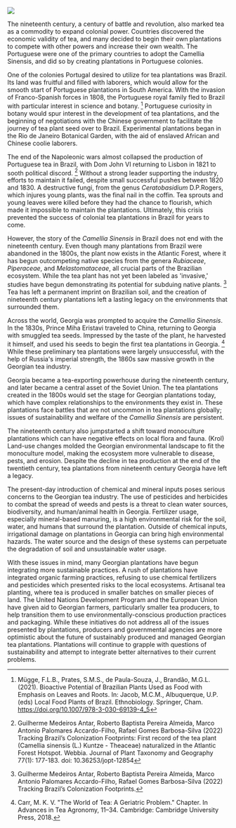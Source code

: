 
<a href="https://www.juncture-digital.org"><img src="https://juncture-digital.github.io/juncture/static/images/ve-button.png"></a>

<param ve-config 
title="Camellia Sinensis"    
source-image="https://upload.wikimedia.org/wikipedia/commons/6/6e/Camellia_sinensis-IMG_3444.jpg"   
banner="https://upload.wikimedia.org/wikipedia/commons/6/6e/Camellia_sinensis-IMG_3444.jpg" 
height=100
author="Thais Perez"
layout="vertical">


The nineteenth century, a century of battle and revolution, also marked tea as a commodity to expand colonial power. Countries discovered the economic validity of tea, and many decided to begin their own plantations to compete with other powers and increase their own wealth. The Portuguese were one of the primary countries to adopt the Camellia Sinensis, and did so by creating plantations in Portuguese colonies. 
<param ve-image
	   src="wc:Physical map of Brazil. LOC 2003627071 restored.jpg"
	   caption="Nineteenth century British map of Brazil.">
	   

One of the colonies Portugal desired to utilize for tea plantations was Brazil. Its land was fruitful and filled with laborers, which would allow for the smooth start of Portuguese plantations in South America. With the invasion of Franco-Spanish forces in 1808, the Portuguese royal family fled to Brazil with particular interest in science and botany. [^1] Portuguese curiosity in botany would spur interest in the development of tea plantations, and the beginning of negotiations with the Chinese government to facilitate the journey of tea plant seed over to Brazil. Experimental plantations began in the Rio de Janeiro Botanical Garden, with the aid of enslaved African and Chinese coolie laborers. 


<param ve-image
	   src="wc:Peninsular war collage.jpg"
	   caption="This is a collage of various artworks depicting battle scenes from the Peninsular War.">
	   
The end of the Napoleonic wars almost collapsed the production of Portuguese tea in Brazil, with Dom John VI returning to Lisbon in 1821 to sooth political discord. [^2] Without a strong leader supporting the industry, efforts to maintain it failed, despite small successful pushes between 1820 and 1830. A destructive fungi, from the genus *Ceratobasidium* D.P.Rogers, which injures young plants, was the final nail in the coffin. Tea sprouts and young leaves were killed before they had the chance to flourish, which made it impossible to maintain the plantations. Ultimately, this crisis prevented the success of colonial tea plantations in Brazil for years to come. 

<param ve-video
	   src="fMNxJ55knA0"
	   start=":30"
	   end="1:02"
	   caption="This is a video detailing how *Camellia Sinensus* arrived in Brazil from China.">
	   
However, the story of the *Camellia Sinensis* in Brazil does not end with the nineteenth century. Even though many plantations from Brazil were abandoned in the 1800s, the plant now exists in the Atlantic Forest, where it has begun outcompeting native species from the genera *Rubiaceae*, *Piperaceae*, and *Melastomataceae*, all crucial parts of the Brazilian ecosystem. While the tea plant has not yet been labeled as 'invasive,' studies have begun demonstrating its potential for subduing native plants. [^3] Tea has left a permanent imprint on Brazilian soil, and the creation of nineteenth century plantations left a lasting legacy on the environments that surrounded them. 

<param ve-image
	   src="wc:Atlantic forest, northeastern Bahia, Brazil (6774206040).jpg"
	   caption="A scene from the Atlantic Forest.">

Across the world, Georgia was prompted to acquire the *Camellia Sinensis*. In the 1830s, Prince Miha Eristavi traveled to China, returning to Georgia with smuggled tea seeds. Impressed by the taste of the plant, he harvested it himself, and used his seeds to begin the first tea plantations in Georgia. [^4] While these preliminary tea plantations were largely unsuccessful, with the help of Russia's imperial strength, the 1860s saw massive growth in the Georgian tea industry. 
<param ve-image
	   src="wc:Tea plantations in Chakva.jpg"
	   caption="Georgian tea plantation between 1905 and 1915.">
<param ve-image
	   src="wc:Physical Map of Georgia (Stripped) (en).svg"
	   caption="Map of Georgia.">
	   
Georgia became a tea-exporting powerhouse during the nineteenth century, and later became a central asset of the Soviet Union. The tea plantations created in the 1800s would set the stage for Georgian plantations today, which have complex relationships to the environments they exist in. These plantations face battles that are not uncommon in tea plantations globally; issues of sustainability and welfare of the *Camellia Sinensis* are persistent. 
<param ve-video
	   src="KN9z94KPaV4"
	   start=":0"
	   end="2:05"
	   caption="This is a video showing current Georgian tea-planters attempting to revive tea production to Soviet scales.">
<param ve-image
	   src="wc:1951 CPA 1603.jpg"
	   caption="Soviet postage stamp showcasing Georgian tea harvest, 1951.">

The nineteenth century also jumpstarted a shift toward monoculture plantations which can have negative effects on local flora and fauna. (Krol) Land-use changes molded the Georgian environmental landscape to fit the monoculture model, making the ecosystem more vulnerable to disease, pests, and erosion. Despite the decline in tea production at the end of the twentieth century, tea plantations from nineteenth century Georgia have left a legacy.
<param ve-image
	   src="wc:Prokudin-Gorsky. Tea plantations. Chakva.jpg"
	   caption="Tea plantation in Chakva.">

The present-day introduction of chemical and mineral inputs poses serious concerns to the Georgian tea industry. The use of pesticides and herbicides to combat the spread of weeds and pests is a threat to clean water sources, biodiversity, and human/animal health in Georgia. Fertilizer usage, especially mineral-based manuring, is a high environmental risk for the soil, water, and humans that surround the plantation. Outside of chemical inputs, irrigational damage on plantations in Georgia can bring high environmental hazards. The water source and the design of these systems can perpetuate the degradation of soil and unsustainable water usage. 
<param ve-image
	   src="wc:08 - tea collection near Achigvara.jpg"
	   caption="Tea collection in Achigvara.">

With these issues in mind, many Georgian plantations have begun integrating more sustainable practices. A rush of plantations have integrated organic farming practices, refusing to use chemical fertilizers and pesticides which presented risks to the local ecosystems. Artisanal tea planting, where tea is produced in smaller batches on smaller pieces of land. The United Nations Development Program and the European Union have given aid to Georgian farmers, particularly smaller tea producers, to help transition them to use environmentally-conscious production practices and packaging. While these initiatives do not address all of the issues presented by plantations, producers and governmental agencies are more optimistic about the future of sustainably produced and managed Georgian tea plantations. Plantations will continue to grapple with questions of sustainability and attempt to integrate better alternatives to their current problems.
<param ve-video
	   src="rtOcy8zVbHU"
	   start="3:35"
	   end="5:14"
	   caption="This is a video that highlights new sustainable practices integrated by Georgian tea plantations.">
<param ve-image
	   src="wc:Group of workers harvesting tea Chakva Prokudin-Gorsky.jpg"
	   caption="Early twentieth century image of Georgian tea planters in Chakva.">
			
[^1]: Mügge, F.L.B., Prates, S.M.S., de Paula-Souza, J., Brandão, M.G.L. (2021). Bioactive Potential of Brazilian Plants Used as Food with Emphasis on Leaves and Roots. In: Jacob, M.C.M., Albuquerque, U.P. (eds) Local Food Plants of Brazil. Ethnobiology. Springer, Cham. https://doi.org/10.1007/978-3-030-69139-4_5
[^2]: Guilherme Medeiros Antar, Roberto Baptista Pereira Almeida, Marco Antonio Palomares Accardo-Filho, Rafael Gomes Barbosa-Silva (2022) Tracking Brazil’s Colonization Footprints: First record of the tea plant (Camellia sinensis (L.) Kuntze - Theaceae) naturalized in the Atlantic Forest Hotspot. Webbia. Journal of Plant Taxonomy and Geography 77(1): 177-183. doi: 10.36253/jopt-12854
[^3]: Guilherme Medeiros Antar, Roberto Baptista Pereira Almeida, Marco Antonio Palomares Accardo-Filho, Rafael Gomes Barbosa-Silva (2022) Tracking Brazil’s Colonization Footprints.
[^4]: Carr, M. K. V. "The World of Tea: A Geriatric Problem." Chapter. In Advances in Tea Agronomy, 11–34. Cambridge: Cambridge University Press, 2018.